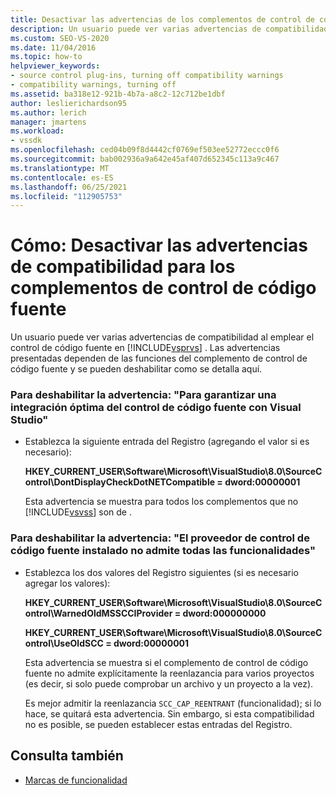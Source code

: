 ```yaml
---
title: Desactivar las advertencias de los complementos de control de código fuente
description: Un usuario puede ver varias advertencias de compatibilidad al emplear el control de código fuente en Visual Studio. Obtenga información sobre cómo deshabilitar estas advertencias.
ms.custom: SEO-VS-2020
ms.date: 11/04/2016
ms.topic: how-to
helpviewer_keywords:
- source control plug-ins, turning off compatibility warnings
- compatibility warnings, turning off
ms.assetid: ba318e12-921b-4b7a-a8c2-12c712be1dbf
author: leslierichardson95
ms.author: lerich
manager: jmartens
ms.workload:
- vssdk
ms.openlocfilehash: ced04b09f8d4442cf0769ef503ee52772eccc0f6
ms.sourcegitcommit: bab002936a9a642e45af407d652345c113a9c467
ms.translationtype: MT
ms.contentlocale: es-ES
ms.lasthandoff: 06/25/2021
ms.locfileid: "112905753"
---
```

# <a name="how-to-turn-off-compatibility-warnings-for-source-control-plug-ins"></a>Cómo: Desactivar las advertencias de compatibilidad para los complementos de control de código fuente

Un usuario puede ver varias advertencias de compatibilidad al emplear el control de código fuente en [!INCLUDE[vsprvs](../code-quality/includes/vsprvs_md.md)] . Las advertencias presentadas dependen de las funciones del complemento de control de código fuente y se pueden deshabilitar como se detalla aquí.

### <a name="to-disable-the-warning-to-ensure-optimal-source-control-integration-with-visual-studio"></a>Para deshabilitar la advertencia: "Para garantizar una integración óptima del control de código fuente con Visual Studio"

- Establezca la siguiente entrada del Registro (agregando el valor si es necesario):

   **HKEY_CURRENT_USER\Software\Microsoft\VisualStudio\8.0\SourceControl\DontDisplayCheckDotNETCompatible = dword:00000001**

   Esta advertencia se muestra para todos los complementos que no [!INCLUDE[vsvss](../extensibility/includes/vsvss_md.md)] son de .

### <a name="to-disable-the-warning-the-installed-source-control-provider-does-not-support-all-the-capabilities"></a>Para deshabilitar la advertencia: "El proveedor de control de código fuente instalado no admite todas las funcionalidades"

- Establezca los dos valores del Registro siguientes (si es necesario agregar los valores):

     **HKEY_CURRENT_USER\Software\Microsoft\VisualStudio\8.0\SourceControl\WarnedOldMSSCCIProvider = dword:000000000**

    **HKEY_CURRENT_USER\Software\Microsoft\VisualStudio\8.0\SourceControl\UseOldSCC = dword:00000001**

     Esta advertencia se muestra si el complemento de control de código fuente no admite explícitamente la reenlazancia para varios proyectos (es decir, si solo puede comprobar un archivo y un proyecto a la vez).

     Es mejor admitir la reenlazancia `SCC_CAP_REENTRANT` (funcionalidad); si lo hace, se quitará esta advertencia. Sin embargo, si esta compatibilidad no es posible, se pueden establecer estas entradas del Registro.

## <a name="see-also"></a>Consulta también

- [Marcas de funcionalidad](../extensibility/capability-flags.md)
